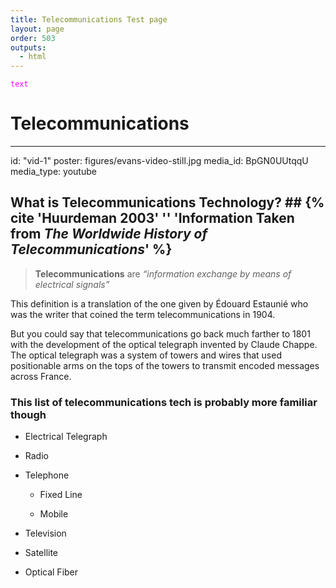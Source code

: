```yaml
---
title: Telecommunications Test page
layout: page
order: 503
outputs:
  - html
---
```

<code style="color : magenta">text</code>
# Telecommunications #
----------

id: "vid-1"
    poster: figures/evans-video-still.jpg
    media_id: BpGN0UUtqqU
    media_type: youtube

## What is Telecommunications Technology? ## {% cite 'Huurdeman 2003' '' 'Information Taken from _The Worldwide History of Telecommunications_' %}

>**Telecommunications** are _“information exchange by means of electrical signals”_

This definition is a translation of the one given by Édouard Estaunié who was the writer that coined the term telecommunications in 1904.

But you could say that telecommunications go back much farther to 1801 with the development of the optical telegraph invented by Claude Chappe. The optical telegraph was a system of towers and wires that used positionable arms on the tops of the towers to transmit encoded messages across France.

### This list of telecommunications tech is probably more familiar though ###

- Electrical Telegraph

- Radio

- Telephone
  
  - Fixed Line
  
  - Mobile

- Television

- Satellite

- Optical Fiber
